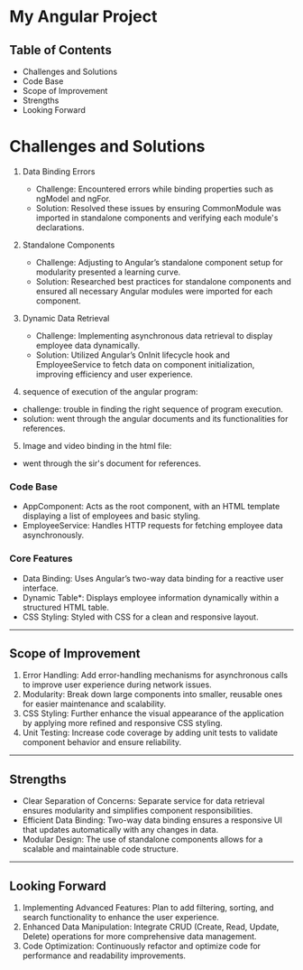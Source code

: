 # My Angular Project

## Table of Contents
- Challenges and Solutions
- Code Base
- Scope of Improvement
- Strengths
- Looking Forward



# Challenges and Solutions

1. Data Binding Errors
   - Challenge: Encountered errors while binding properties such as ngModel and ngFor.
   - Solution: Resolved these issues by ensuring CommonModule was imported in standalone components and verifying each module's declarations.

2. Standalone Components
   - Challenge: Adjusting to Angular’s standalone component setup for modularity presented a learning curve.
   - Solution: Researched best practices for standalone components and ensured all necessary Angular modules were imported for each component.

3. Dynamic Data Retrieval
   - Challenge: Implementing asynchronous data retrieval to display employee data dynamically.
   - Solution: Utilized Angular’s OnInit lifecycle hook and EmployeeService to fetch data on component initialization, improving efficiency and user experience.


4.  sequence of execution of the angular program:
   - challenge: trouble in finding the right sequence of program execution.
   - solution: went through the angular documents and its functionalities for references.

5.  Image and video binding in the html file:
   - went through the sir's document for references.

### Code Base

- AppComponent: Acts as the root component, with an HTML template displaying a list of employees and basic styling.
- EmployeeService: Handles HTTP requests for fetching employee data asynchronously.

### Core Features

- Data Binding: Uses Angular’s two-way data binding for a reactive user interface.
- Dynamic Table*: Displays employee information dynamically within a structured HTML table.
- CSS Styling: Styled with CSS for a clean and responsive layout.

---

## Scope of Improvement

1. Error Handling: Add error-handling mechanisms for asynchronous calls to improve user experience during network issues.
2. Modularity: Break down large components into smaller, reusable ones for easier maintenance and scalability.
3. CSS Styling: Further enhance the visual appearance of the application by applying more refined and responsive CSS styling.
4. Unit Testing: Increase code coverage by adding unit tests to validate component behavior and ensure reliability.

---

## Strengths

- Clear Separation of Concerns: Separate service for data retrieval ensures modularity and simplifies component responsibilities.
- Efficient Data Binding: Two-way data binding ensures a responsive UI that updates automatically with any changes in data.
- Modular Design: The use of standalone components allows for a scalable and maintainable code structure.

---

## Looking Forward

1. Implementing Advanced Features: Plan to add filtering, sorting, and search functionality to enhance the user experience.
2. Enhanced Data Manipulation: Integrate CRUD (Create, Read, Update, Delete) operations for more comprehensive data management.
3. Code Optimization: Continuously refactor and optimize code for performance and readability improvements.



